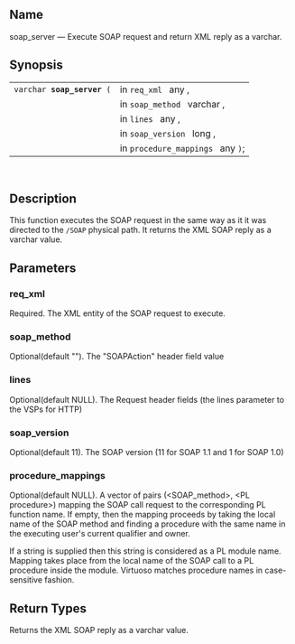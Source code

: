 <div id="fn_soap_server" class="refentry">

<div class="titlepage">

</div>

<div class="refnamediv">

## Name

soap_server — Execute SOAP request and return XML reply as a varchar.

</div>

<div class="refsynopsisdiv">

## Synopsis

<div id="fsyn_soap_server" class="funcsynopsis">

|                                 |                                   |
|---------------------------------|-----------------------------------|
| `varchar `**`soap_server`**` (` | in `req_xml ` any ,               |
|                                 | in `soap_method ` varchar ,       |
|                                 | in `lines ` any ,                 |
|                                 | in `soap_version ` long ,         |
|                                 | in `procedure_mappings ` any `)`; |

<div class="funcprototype-spacer">

 

</div>

</div>

</div>

<div id="desc_soap_server" class="refsect1">

## Description

This function executes the SOAP request in the same way as it it was
directed to the `/SOAP` physical path. It returns the XML SOAP reply as
a varchar value.

</div>

<div id="params_soap_server" class="refsect1">

## Parameters

<div id="id110858" class="refsect2">

### req_xml

Required. The XML entity of the SOAP request to execute.

</div>

<div id="id110861" class="refsect2">

### soap_method

Optional(default ""). The "SOAPAction" header field value

</div>

<div id="id110864" class="refsect2">

### lines

Optional(default NULL). The Request header fields (the lines parameter
to the VSPs for HTTP)

</div>

<div id="id110867" class="refsect2">

### soap_version

Optional(default 11). The SOAP version (11 for SOAP 1.1 and 1 for SOAP
1.0)

</div>

<div id="id110870" class="refsect2">

### procedure_mappings

Optional(default NULL). A vector of pairs (\<SOAP_method\>, \<PL
procedure\>) mapping the SOAP call request to the corresponding PL
function name. If empty, then the mapping proceeds by taking the local
name of the SOAP method and finding a procedure with the same name in
the executing user's current qualifier and owner.

If a string is supplied then this string is considered as a PL module
name. Mapping takes place from the local name of the SOAP call to a PL
procedure inside the module. Virtuoso matches procedure names in
case-sensitive fashion.

</div>

</div>

<div id="ret_soap_server" class="refsect1">

## Return Types

Returns the XML SOAP reply as a varchar value.

</div>

</div>
